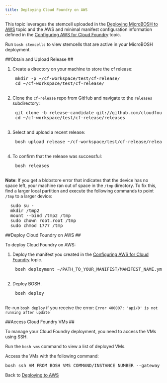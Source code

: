 ```yaml
---
title: Deploying Cloud Foundry on AWS
---
```


This topic leverages the stemcell uploaded in the [Deploying MicroBOSH to AWS](./deploy-microbosh-to-aws.html) topic and the AWS and minimal manifest configuration information defined in the [Configuring AWS for Cloud Foundry](./configure_aws_cf.html) topic.

Run `bosh stemcells` to view stemcells that are active in your MicroBOSH deployment.

##<a id="release"></a>Obtain and Upload Release ##

1. Create a directory on your machine to store the cf release:

    <pre class="terminal">
    mkdir -p ~/cf-workspace/test/cf-release/
    cd ~/cf-workspace/test/cf-release/
    </pre>

1. Clone the `cf-release` repo from GitHub and navigate to the `releases` subdirectory:

    <pre class="terminal">
    git clone -b release-candidate git://github.com/cloudfoundry/cf-release.git
    cd ~/cf-workspace/test/cf-release/releases
    </pre>

1. Select and upload a recent release:

    <pre class="terminal">
    bosh upload release ~/cf-workspace/test/cf-release/releases/cf-193.yml
    </pre>

1. To confirm that the release was successful:

    <pre class="terminal">
    bosh releases
    </pre>

<p class="note"><strong>Note</strong>: If you get a blobstore error that indicates that the device has no space left, your machine ran out of space in the <code>/tmp</code> directory. To fix this, find a larger local partition and execute the following commands to point <code>/tmp</code> to a larger device:</p>

<pre class="terminal">
  sudo su -
  mkdir /tmp2
  mount --bind /tmp2 /tmp
  sudo chown root.root /tmp
  sudo chmod 1777 /tmp
</pre>

##<a id="deploy"></a>Deploy Cloud Foundry on AWS ##

To deploy Cloud Foundry on AWS:

1. Deploy the manifest you created in the [Configuring AWS for Cloud Foundry](./configure_aws_cf.html) topic.

    <pre class="terminal">
    bosh deployment ~/PATH_TO_YOUR_MANIFEST/MANIFEST_NAME.yml
    </pre>

1. Deploy BOSH.

    <pre class="terminal">
    bosh deploy
    </pre>


Re-run `bosh deploy` if you receive the error: `Error 400007: 'api/0' is not running after update`

##<a id="access-cf-vms"></a>Access Cloud Foundry VMs ##

To manage your Cloud Foundry deployment, you need to access the VMs using SSH. 

Run the `bosh vms` command to view a list of deployed VMs. 

Access the VMs with the following command:

<pre class="terminal">
bosh ssh VM_FROM_BOSH_VMS_COMMAND/INSTANCE_NUMBER --gateway_host YOUR_PUBLIC_MICROBOSH_ADDRESS --gateway_user vcap
</pre>

Back to [Deploying to AWS](aws_steps.html)
